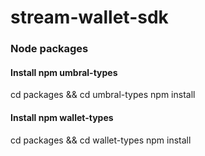 # stream-wallet-sdk


### Node packages

#### Install npm umbral-types

cd packages && cd umbral-types
npm install

#### Install npm wallet-types

cd packages && cd wallet-types
npm install